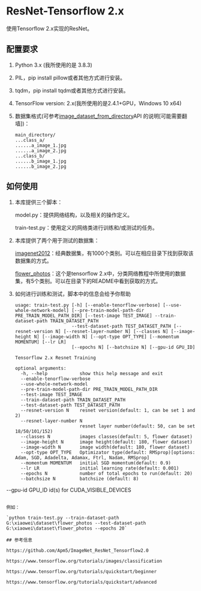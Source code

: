 # ResNet-Tensorflow 2.x

使用Tensorflow 2.x实现的ResNet。

## 配置要求

1. Python 3.x (我所使用的是 3.8.3)

2. PIL，pip install pillow或者其他方式进行安装。

3. tqdm，pip install tqdm或者其他方式进行安装。

4. TensorFlow version: 2.x(我所使用的是2.4.1+GPU，Windows 10 x64)

5. 数据集格式(可参考[image_dataset_from_directory](https://www.tensorflow.org/api_docs/python/tf/keras/preprocessing/image_dataset_from_directory)API 的说明[可能需要翻墙])：

   ```
   main_directory/
   ...class_a/
   ......a_image_1.jpg
   ......a_image_2.jpg
   ...class_b/
   ......b_image_1.jpg
   ......b_image_2.jpg
   ```

## 如何使用

1. 本库提供三个脚本：

   model.py：提供网络结构，以及相关的操作定义。

   train-test.py：使用定义的网络类进行训练和/或测试的任务。

2. 本库提供了两个用于测试的数据集：

   [imagenet2012](dataset/imagenet/README.md)：经典数据集，有1000个类别。可以在相应目录下找到获取该数据集的方式。

   [flower_photos](dataset/flower_photos/README.md)：这个是tensorflow 2.x中，分类网络教程中所使用的数据集，有5个类别。可以在目录下的README中看到获取的方式。

3. 如何进行训练和测试，脚本中的信息会给予你帮助

   ```
   usage: train-test.py [-h] [--enable-tenorflow-verbose] [--use-whole-network-model] [--pre-train-model-path-dir PRE_TRAIN_MODEL_PATH_DIR] [--test-image TEST_IMAGE] --train-dataset-path TRAIN_DATASET_PATH
                        --test-dataset-path TEST_DATASET_PATH [--resnet-version N] [--resnet-layer-number N] [--classes N] [--image-height N] [--image-width N] [--opt-type OPT_TYPE] [--momentum MOMENTUM] [--lr LR]
                        [--epochs N] [--batchsize N] [--gpu-id GPU_ID]
   
   Tensorflow 2.x Resnet Training
   
   optional arguments:
     -h, --help            show this help message and exit
     --enable-tenorflow-verbose
     --use-whole-network-model
     --pre-train-model-path-dir PRE_TRAIN_MODEL_PATH_DIR
     --test-image TEST_IMAGE
     --train-dataset-path TRAIN_DATASET_PATH
     --test-dataset-path TEST_DATASET_PATH
     --resnet-version N    resnet version(default: 1, can be set 1 and 2)
     --resnet-layer-number N
                           resnet layer number(default: 50, can be set 18/50/101/152)
     --classes N           images classes(default: 5, flower dataset)
     --image-height N      image height(default: 180, flower dataset)
     --image-width N       image width(default: 180, flower dataset)
     --opt-type OPT_TYPE   Optimizator type(default: RMSprop)[options: Adam, SGD, Adadelta, Adamax, Ftrl, Nadam, RMSprop]
     --momentum MOMENTUM   initial SGD momentum(default: 0.9)
     --lr LR               initial learning rate(default: 0.001)
     --epochs N            number of total epochs to run(default: 20)
     --batchsize N         batchsize (default: 8)
  --gpu-id GPU_ID       id(s) for CUDA_VISIBLE_DEVICES
   ```

   例如：
   
   `python train-test.py --train-dataset-path G:\xiaowei\dataset\flower_photos --test-dataset-path G:\xiaowei\dataset\flower_photos --epochs 20`

## 参考信息

https://github.com/Apm5/ImageNet_ResNet_Tensorflow2.0

https://www.tensorflow.org/tutorials/images/classification

https://www.tensorflow.org/tutorials/quickstart/beginner

https://www.tensorflow.org/tutorials/quickstart/advanced